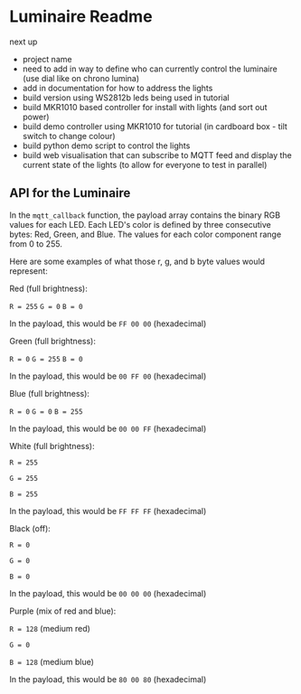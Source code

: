 # Luminaire Readme

next up
- project name
- need to add in way to define who can currently control the luminaire (use dial like on chrono lumina)
- add in documentation for how to address the lights
- build version using WS2812b leds being used in tutorial
- build MKR1010 based controller for install with lights (and sort out power)
- build demo controller using MKR1010 for tutorial (in cardboard box - tilt switch to change colour)
- build python demo script to control the lights
- build web visualisation that can subscribe to MQTT feed and display the current state of the lights (to allow for everyone to test in parallel)


## API for the Luminaire

In the `mqtt_callback` function, the payload array contains the binary RGB values for each LED. Each LED's color is defined by three consecutive bytes: Red, Green, and Blue. The values for each color component range from 0 to 255.

Here are some examples of what those r, g, and b byte values would represent:

Red (full brightness):

`R = 255`
`G = 0`
`B = 0`

In the payload, this would be `FF 00 00` (hexadecimal)

Green (full brightness):

`R = 0`
`G = 255`
`B = 0`

In the payload, this would be `00 FF 00` (hexadecimal)

Blue (full brightness):

`R = 0`
`G = 0`
`B = 255`

In the payload, this would be `00 00 FF` (hexadecimal)

White (full brightness):

`R = 255`

`G = 255`

`B = 255`

In the payload, this would be `FF FF FF` (hexadecimal)

Black (off):

`R = 0`

`G = 0`

`B = 0`

In the payload, this would be `00 00 00` (hexadecimal)

Purple (mix of red and blue):

`R = 128` (medium red)

`G = 0`

`B = 128` (medium blue)

In the payload, this would be `80 00 80` (hexadecimal)